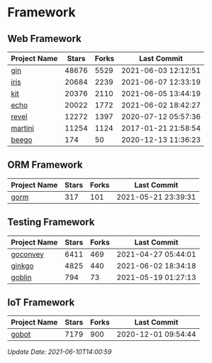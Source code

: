 # Framework

## Web Framework
| Project Name | Stars | Forks | Last Commit |
| ------------ | ----- | ----- | ----------- |
| [gin](https://github.com/gin-gonic/gin) | 48676 | 5529 | 2021-06-03 12:12:51 |
| [iris](https://github.com/kataras/iris) | 20684 | 2239 | 2021-06-07 12:33:19 |
| [kit](https://github.com/go-kit/kit) | 20376 | 2110 | 2021-06-05 13:44:19 |
| [echo](https://github.com/labstack/echo) | 20022 | 1772 | 2021-06-02 18:42:27 |
| [revel](https://github.com/revel/revel) | 12272 | 1397 | 2020-07-12 05:57:36 |
| [martini](https://github.com/go-martini/martini) | 11254 | 1124 | 2017-01-21 21:58:54 |
| [beego](https://github.com/astaxie/beego) | 174 | 50 | 2020-12-13 11:36:23 |

## ORM Framework
| Project Name | Stars | Forks | Last Commit |
| ------------ | ----- | ----- | ----------- |
| [gorm](https://github.com/jinzhu/gorm) | 317 | 101 | 2021-05-21 23:39:31 |

## Testing Framework
| Project Name | Stars | Forks | Last Commit |
| ------------ | ----- | ----- | ----------- |
| [goconvey](https://github.com/smartystreets/goconvey) | 6411 | 469 | 2021-04-27 05:44:01 |
| [ginkgo](https://github.com/onsi/ginkgo) | 4825 | 440 | 2021-06-02 18:34:18 |
| [goblin](https://github.com/franela/goblin) | 794 | 73 | 2021-05-19 01:27:13 |

## IoT Framework
| Project Name | Stars | Forks | Last Commit |
| ------------ | ----- | ----- | ----------- |
| [gobot](https://github.com/hybridgroup/gobot) | 7179 | 900 | 2020-12-01 09:54:44 |

*Update Date: 2021-06-10T14:00:59*